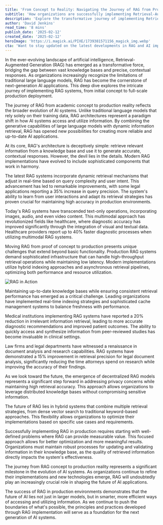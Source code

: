```yaml
---
title: 'From Concept to Reality: Navigating the Journey of RAG from Proof of Concept to Production'
subtitle: 'How organizations are successfully implementing Retrieval-Augmented Generation at scale'
description: 'Explore the transformative journey of implementing Retrieval-Augmented Generation (RAG) systems from initial concept to production deployment. Learn how organizations are leveraging RAG to create more reliable and up-to-date AI applications, with real-world examples from healthcare and legal sectors showing significant improvements in accuracy and efficiency.'
author: 'David Jenkins'
read_time: '8 mins'
publish_date: '2025-02-12'
created_date: '2025-02-12'
heroImage: 'https://i.magick.ai/PIXE/1739381571156_magick_img.webp'
cta: 'Want to stay updated on the latest developments in RAG and AI implementation strategies? Follow us on LinkedIn for exclusive insights, expert analysis, and industry best practices that will help you navigate the future of AI technology.'
---
```


In the ever-evolving landscape of artificial intelligence, Retrieval-Augmented Generation (RAG) has emerged as a transformative force, bridging the gap between vast knowledge bases and precise, contextual responses. As organizations increasingly recognize the limitations of traditional large language models, RAG has become the cornerstone of next-generation AI applications. This deep dive explores the intricate journey of implementing RAG systems, from initial concept to full-scale production deployment.

The journey of RAG from academic concept to production reality reflects the broader evolution of AI systems. Unlike traditional language models that rely solely on their training data, RAG architectures represent a paradigm shift in how AI systems access and utilize information. By combining the generative capabilities of large language models with dynamic information retrieval, RAG has opened new possibilities for creating more reliable and up-to-date AI applications.

At its core, RAG's architecture is deceptively simple: retrieve relevant information from a knowledge base and use it to generate accurate, contextual responses. However, the devil lies in the details. Modern RAG implementations have evolved to include sophisticated components that work in harmony.

The latest RAG systems incorporate dynamic retrieval mechanisms that adjust in real-time based on query complexity and user intent. This advancement has led to remarkable improvements, with some legal applications reporting a 35% increase in query precision. The system's ability to learn from user interactions and adapt its retrieval strategies has proven crucial for maintaining high accuracy in production environments.

Today's RAG systems have transcended text-only operations, incorporating images, audio, and even video content. This multimodal approach has revolutionized fields like healthcare, where diagnostic accuracy has improved significantly through the integration of visual and textual data. Healthcare providers report up to 40% faster diagnostic processes when utilizing multimodal RAG systems.

Moving RAG from proof of concept to production presents unique challenges that extend beyond basic functionality. Production RAG systems demand sophisticated infrastructure that can handle high-throughput retrieval operations while maintaining low latency. Modern implementations utilize hybrid indexing approaches and asynchronous retrieval pipelines, optimizing both performance and resource utilization.

![RAG in Action](https://images.magick.ai/abstract-network-visualization-rag.jpg)

Maintaining up-to-date knowledge bases while ensuring consistent retrieval performance has emerged as a critical challenge. Leading organizations have implemented real-time indexing strategies and sophisticated cache management systems to balance freshness with performance.

Medical institutions implementing RAG systems have reported a 20% reduction in irrelevant information retrieval, leading to more accurate diagnostic recommendations and improved patient outcomes. The ability to quickly access and synthesize information from peer-reviewed studies has become invaluable in clinical settings.

Law firms and legal departments have witnessed a renaissance in document analysis and research capabilities. RAG systems have demonstrated a 15% improvement in retrieval precision for legal document analysis, significantly reducing the time attorneys spend on research while improving the accuracy of their findings.

As we look toward the future, the emergence of decentralized RAG models represents a significant step forward in addressing privacy concerns while maintaining high retrieval accuracy. This approach allows organizations to leverage distributed knowledge bases without compromising sensitive information.

The future of RAG lies in hybrid systems that combine multiple retrieval strategies, from dense vector search to traditional keyword-based approaches. This flexibility allows organizations to optimize their implementations based on specific use cases and requirements.

Successfully implementing RAG in production requires starting with well-defined problems where RAG can provide measurable value. This focused approach allows for better optimization and more meaningful results. Organizations must maintain robust processes for updating and validating information in their knowledge base, as the quality of retrieved information directly impacts the system's effectiveness.

The journey from RAG concept to production reality represents a significant milestone in the evolution of AI systems. As organizations continue to refine their implementations and new technologies emerge, RAG will undoubtedly play an increasingly crucial role in shaping the future of AI applications.

The success of RAG in production environments demonstrates that the future of AI lies not just in larger models, but in smarter, more efficient ways of accessing and utilizing information. As we continue to push the boundaries of what's possible, the principles and practices developed through RAG implementation will serve as a foundation for the next generation of AI systems.